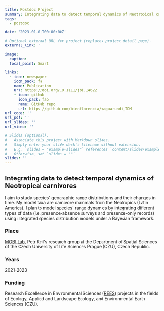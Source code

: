 ```yaml
---
title: Postdoc Project
summary: Integrating data to detect temporal dynamics of Neotropical carnivores
tags:
  - postdoc

date: '2023-01-01T00:00:00Z'

# Optional external URL for project (replaces project detail page).
external_link: ''

image:
  caption:
  focal_point: Smart

links:
  - icon: newspaper
    icon_pack: fa
    name: Publication
    url: https://doi.org/10.1111/jbi.14622
    - icon: github
      icon_pack: fab
      name: GitHub repo
      url: https://github.com/bienflorencia/yaguarundi_IDM
url_code: ''
url_pdf: ''
url_slides: ''
url_video: ''

# Slides (optional).
#   Associate this project with Markdown slides.
#   Simply enter your slide deck's filename without extension.
#   E.g. `slides = "example-slides"` references `content/slides/example-slides.md`.
#   Otherwise, set `slides = ""`.
slides: ''
---
```


## Integrating data to detect temporal dynamics of Neotropical carnivores

I aim to study species' geographic range distributions and their changes in time. My model taxa are carnivore mammals from the Neotropics (Latin America). I plan to model species' range dynamics by integrating different types of data (i.e. presence-absence surveys and presence-only records) using integrated species distribution models under a Bayesian framework.

### Place
[MOBI Lab](https://petrkeil.github.io/), Petr Keil's research group at the Department of Spatial Sciences of the Czech University of Life Sciences Prague (CZU), Czech Republic.

### Years
2021-2023

### Funding
Research Excellence in Environmental Sciences ([REES](https://www.fzp.czu.cz/en/r-9676-news/announcement-of-rees.html)) projects in the fields of Ecology, Applied and Landscape Ecology, and Environmental Earth Sciences (CZU).
